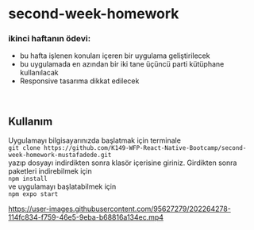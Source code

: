 # second-week-homework

### ikinci haftanın ödevi:

- bu hafta işlenen konuları içeren bir uygulama geliştirilecek
- bu uygulamada en azından bir iki tane üçüncü parti kütüphane kullanılacak
- Responsive tasarıma dikkat edilecek

<br>

## Kullanım

Uygulamayı bilgisayarınızda başlatmak için terminale
<br>
`git clone https://github.com/K149-WFP-React-Native-Bootcamp/second-week-homework-mustafadede.git`
<br>
yazıp dosyayı indirdikten sonra klasör içerisine giriniz. Girdikten sonra paketleri indirebilmek için
<br>
`npm install`
<br>
ve uygulamayı başlatabilmek için
<br>
`npm expo start`
<br>

https://user-images.githubusercontent.com/95627279/202264278-114fc834-f759-46e5-9eba-b68816a134ec.mp4


